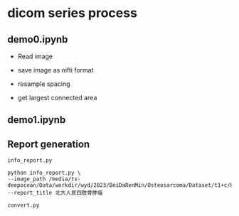 # dicom series process

## demo0.ipynb

- Read image

- save image as nifti format

- resample spacing

- get largest connected area



## demo1.ipynb


## Report generation 

`info_report.py`

```commandline
python info_report.py \
--image_path /media/tx-deepocean/Data/workdir/wyd/2023/BeiDaRenMin/Osteosarcoma/Dataset/t1+c/80113753_T1 
--report_title 北大人民四肢骨肿瘤
```

`convert.py`
